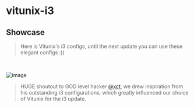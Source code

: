 # vitunix-i3

## Showcase

> Here is Vitunix's i3 configs, until the next update you can use these elegant configs :))
<br />

![image](https://user-images.githubusercontent.com/56447720/257070913-e2c0c1fa-5ff9-43e9-abc7-7d221f308b95.png)

> HUGE shoutout to GOD level hacker <a href="https://github.com/xct">@xct</a>, we drew inspiration from his outstanding i3 configurations, which greatly influenced our choice of Vitunix for the i3 update.

